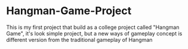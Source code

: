 # Hangman-Game-Project
This is my first project that build as a college project called "Hangman Game", it's look simple project, but a new ways of gameplay concept is different version from the traditional gameplay of Hangman
